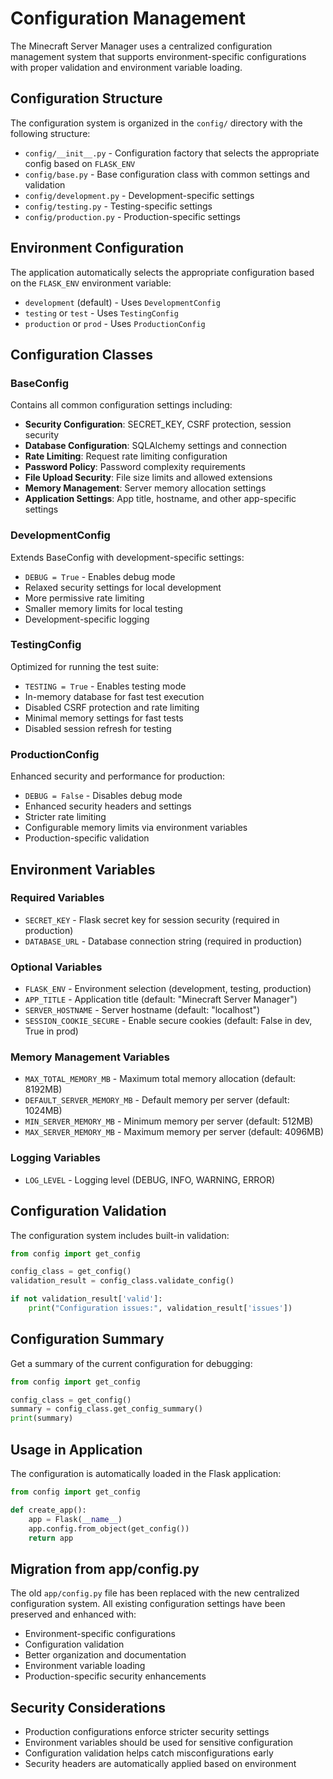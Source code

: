 # Configuration Management

The Minecraft Server Manager uses a centralized configuration management system
that supports environment-specific configurations with proper validation and
environment variable loading.

## Configuration Structure

The configuration system is organized in the `config/` directory with the following
structure:

- `config/__init__.py` - Configuration factory that selects the appropriate config
  based on `FLASK_ENV`
- `config/base.py` - Base configuration class with common settings and
  validation
- `config/development.py` - Development-specific settings
- `config/testing.py` - Testing-specific settings  
- `config/production.py` - Production-specific settings

## Environment Configuration

The application automatically selects the appropriate configuration based on the
`FLASK_ENV` environment variable:

- `development` (default) - Uses `DevelopmentConfig`
- `testing` or `test` - Uses `TestingConfig`
- `production` or `prod` - Uses `ProductionConfig`

## Configuration Classes

### BaseConfig

Contains all common configuration settings including:

- **Security Configuration**: SECRET_KEY, CSRF protection, session security
- **Database Configuration**: SQLAlchemy settings and connection
- **Rate Limiting**: Request rate limiting configuration
- **Password Policy**: Password complexity requirements
- **File Upload Security**: File size limits and allowed extensions
- **Memory Management**: Server memory allocation settings
- **Application Settings**: App title, hostname, and other app-specific settings

### DevelopmentConfig

Extends BaseConfig with development-specific settings:

- `DEBUG = True` - Enables debug mode
- Relaxed security settings for local development
- More permissive rate limiting
- Smaller memory limits for local testing
- Development-specific logging

### TestingConfig

Optimized for running the test suite:

- `TESTING = True` - Enables testing mode
- In-memory database for fast test execution
- Disabled CSRF protection and rate limiting
- Minimal memory settings for fast tests
- Disabled session refresh for testing

### ProductionConfig

Enhanced security and performance for production:

- `DEBUG = False` - Disables debug mode
- Enhanced security headers and settings
- Stricter rate limiting
- Configurable memory limits via environment variables
- Production-specific validation

## Environment Variables

### Required Variables

- `SECRET_KEY` - Flask secret key for session security (required in production)
- `DATABASE_URL` - Database connection string (required in production)

### Optional Variables

- `FLASK_ENV` - Environment selection (development, testing, production)
- `APP_TITLE` - Application title (default: "Minecraft Server Manager")
- `SERVER_HOSTNAME` - Server hostname (default: "localhost")
- `SESSION_COOKIE_SECURE` - Enable secure cookies (default: False in dev, True in
  prod)

### Memory Management Variables

- `MAX_TOTAL_MEMORY_MB` - Maximum total memory allocation (default: 8192MB)
- `DEFAULT_SERVER_MEMORY_MB` - Default memory per server (default: 1024MB)
- `MIN_SERVER_MEMORY_MB` - Minimum memory per server (default: 512MB)
- `MAX_SERVER_MEMORY_MB` - Maximum memory per server (default: 4096MB)

### Logging Variables

- `LOG_LEVEL` - Logging level (DEBUG, INFO, WARNING, ERROR)

## Configuration Validation

The configuration system includes built-in validation:

```python
from config import get_config

config_class = get_config()
validation_result = config_class.validate_config()

if not validation_result['valid']:
    print("Configuration issues:", validation_result['issues'])
```

## Configuration Summary

Get a summary of the current configuration for debugging:

```python
from config import get_config

config_class = get_config()
summary = config_class.get_config_summary()
print(summary)
```

## Usage in Application

The configuration is automatically loaded in the Flask application:

```python
from config import get_config

def create_app():
    app = Flask(__name__)
    app.config.from_object(get_config())
    return app
```

## Migration from app/config.py

The old `app/config.py` file has been replaced with the new centralized
configuration system. All existing configuration settings have been preserved and
enhanced with:

- Environment-specific configurations
- Configuration validation
- Better organization and documentation
- Environment variable loading
- Production-specific security enhancements

## Security Considerations

- Production configurations enforce stricter security settings
- Environment variables should be used for sensitive configuration
- Configuration validation helps catch misconfigurations early
- Security headers are automatically applied based on environment
